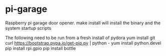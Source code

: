pi-garage
=========
Raspberry pi garage door opener.
make install will install the binary and the system startup scripts

The following need to be run from a fresh install of pydora
yum install git
curl https://bootstrap.pypa.io/get-pip.py | python -
yum install python.devel
pip install rpi.gpio
pip install bottle

